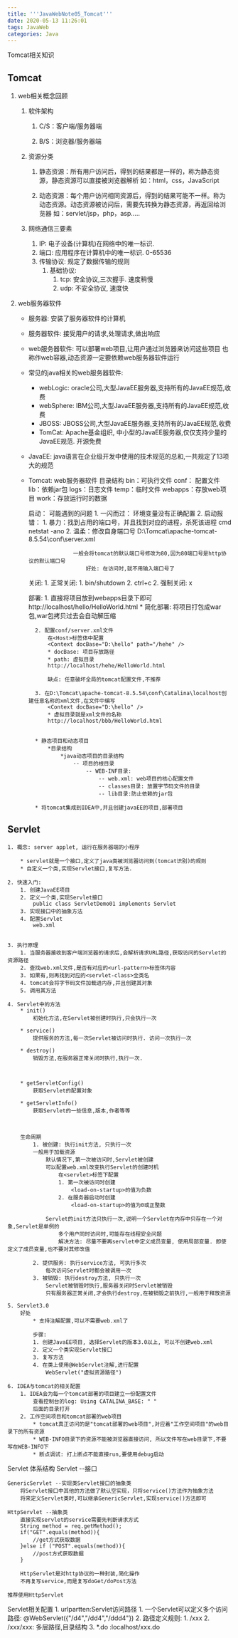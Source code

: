 ```yaml
---
title: '''JavaWebNote05_Tomcat'''
date: 2020-05-13 11:26:01
tags: JavaWeb
categories: Java
---
```

Tomcat相关知识
<!--more-->

## Tomcat

1.  web相关概念回顾

	1. 软件架构
		1. C/S：客户端/服务器端
		
		2. B/S：浏览器/服务器端
		
	2. 资源分类
		1. 静态资源：所有用户访问后，得到的结果都是一样的，称为静态资源，静态资源可以直接被浏览器解析
			如：html，css，JavaScript

		2. 动态资源：每个用户访问相同资源后，得到的结果可能不一样。称为动态资源。动态资源被访问后，需要先转换为静态资源，再返回给浏览器
			如：servlet/jsp，php，asp.....
	3. 网络通信三要素
		1. IP: 电子设备(计算机)在网络中的唯一标识. 
		2. 端口: 应用程序在计算机中的唯一标识. 0-65536
		3. 传输协议: 规定了数据传输的规则
			1. 基础协议:
				1. tcp: 安全协议,三次握手. 速度稍慢
				2. udp: 不安全协议, 速度快
				
2. web服务器软件
	* 服务器: 安装了服务器软件的计算机
	* 服务器软件: 接受用户的请求,处理请求,做出响应
	* web服务器软件: 可以部署web项目,让用户通过浏览器来访问这些项目
		也称作web容器,动态资源一定要依赖web服务器软件运行
	* 常见的java相关的web服务器软件:
		* webLogic: oracle公司,大型JavaEE服务器,支持所有的JavaEE规范,收费
		* webSphere: IBM公司,大型JavaEE服务器,支持所有的JavaEE规范,收费
		* JBOSS: JBOSS公司,大型JavaEE服务器,支持所有的JavaEE规范,收费
		* TomCat: Apache基金组织, 中小型的JavaEE服务器,仅仅支持少量的JavaEE规范. 开源免费
		
	
	* JavaEE: java语言在企业级开发中使用的技术规范的总和,一共规定了13项大的规范

	* Tomcat: web服务器软件
		目录结构
			bin：可执行文件
			conf： 配置文件
			lib：依赖jar包
			logs：日志文件
			temp：临时文件
			webapps：存放web项目
			work：存放运行时的数据
			
		启动：
			可能遇到的问题
				1. 一闪而过：
					环境变量没有正确配置
				2. 启动报错：
					1. 暴力：找到占用的端口号，并且找到对应的进程，杀死该进程
						cmd netstat -ano
					2. 温柔：修改自身端口号
						D:\Tomcat\apache-tomcat-8.5.54\conf\server.xml
						
						一般会将tomcat的默认端口号修改为80,因为80端口号是http协议的默认端口号
							好处: 在访问时,就不用输入端口号了
		关闭:
			1. 正常关闭:
				1. bin/shutdown
				2. ctrl+c
			2. 强制关闭:
				x

		部署:
			1. 直接将项目放到webapps目录下即可
				http://localhost/hello/HelloWorld.html
				* 简化部署: 
					将项目打包成war包,war包拷贝过去会自动解压缩
					
			2. 配置conf/server.xml文件
				在<Host>标签体中配置
				<Context docBase="D:\hello" path="/hehe" />
				* docBase: 项目存放路径
				* path: 虚拟目录
				http://localhost/hehe/HelloWorld.html
				
				缺点: 任意破坏全局的tomcat配置文件,不推荐
				
			3. 在D:\Tomcat\apache-tomcat-8.5.54\conf\Catalina\localhost创建任意名称的xml文件,在文件中编写
				<Context docBase="D:\hello" />
				* 虚拟目录就是xml文件的名称
				http://localhost/bbb/HelloWorld.html
			
		
			* 静态项目和动态项目
				*目录结构
					*java动态项目的目录结构
						-- 项目的根目录
							-- WEB-INF目录:
								-- web.xml: web项目的核心配置文件
								-- classes目录: 放置字节码文件的目录
								-- lib目录:防止依赖的jar包
								
			* 将tomcat集成到IDEA中,并且创建javaEE的项目,部署项目
			
			
## Servlet				
	1. 概念: server applet, 运行在服务器端的小程序
	
		* servlet就是一个接口,定义了java类被浏览器访问到(tomcat识别)的规则
		* 自定义一个类,实现Servlet接口,复写方法.
	
	2. 快速入门:
		1. 创建JavaEE项目
		2. 定义一个类,实现Servlet接口
			public class ServletDemo01 implements Servlet
		3. 实现接口中的抽象方法
		4. 配置Servlet
			web.xml
			

	3. 执行原理
		1. 当服务器接收到客户端浏览器的请求后,会解析请求URL路径,获取访问的Servlet的资源路径
		2. 查找web.xml文件,是否有对应的<url-pattern>标签体内容
		3. 如果有,则再找到对应的<servlet-class>全类名
		4. tomcat会将字节码文件加载进内存,并且创建其对象
		5. 调用其方法
		
	4. Servlet中的方法
		* init()
			初始化方法,在Servlet被创建时执行,只会执行一次
			
		* service()
			提供服务的方法,每一次Servlet被访问时执行. 访问一次执行一次

		* destroy()
			销毁方法,在服务器正常关闭时执行,执行一次. 
		

		
		* getServletConfig()
			获取Servlet的配置对象
			
		* getServletInfo()
			获取Servlet的一些信息,版本,作者等等
			


		生命周期
			1. 被创建: 执行init方法, 只执行一次
			一般用于加载资源
				默认情况下,第一次被访问时,Servlet被创建
				可以配置web.xml改变执行Servlet的创建时机
					在<servlet>标签下配置
					1. 第一次被访问时创建
						<load-on-startup>的值为负数
					2. 在服务器启动时创建
						<load-on-startup>的值为0或正整数
				
				Servlet的init方法只执行一次,说明一个Servlet在内存中只存在一个对象,Servlet是单例的
					多个用户同时访问时,可能存在线程安全问题
					解决方法: 尽量不要再servlet中定义成员变量, 使用局部变量. 即使定义了成员变量,也不要对其修改值
						
			2. 提供服务: 执行service方法, 可执行多次
				每次访问Servlet时都会被调用一次
			3. 被销毁: 执行destroy方法, 只执行一次
				Servlet被销毁时执行,服务器关闭时Servlet被销毁
				只有服务器正常关闭,才会执行destroy,在被销毁之前执行,一般用于释放资源

	5. Servlet3.0
		好处
			* 支持注解配置,可以不需要web.xml了
			
			步骤:
			1. 创建JavaEE项目, 选择Servlet的版本3.0以上, 可以不创建web.xml
			2. 定义一个类实现Servlet接口
			3. 复写方法
			4. 在类上使用@WebServlet注解,进行配置
				WebServlet("虚拟资源路径")
	
	6. IDEA与tomcat的相关配置
		1. IDEA会为每一个tomcat部署的项目建立一份配置文件
			查看控制台的log: Using CATALINA_BASE: " "
			后面的目录打开
		2. 工作空间项目和tomcat部署的web项目
			* tomcat真正访问的是"tomcat部署的web项目",对应着"工作空间项目"的web目录下的所有资源
			* WEB-INFO目录下的资源不能被浏览器直接访问, 所以文件写在web目录下,不要写在WEB-INFO下
			* 断点调试: 打上断点不能直接run,要使用debug启动
			



Servlet 体系结构
	Servlet --接口
	
	GenericServlet --实现类Servlet接口的抽象类
		将Servlet接口中其他的方法做了默认空实现，只将service()方法作为抽象方法
		将来定义Servlet类时,可以继承GenericServlet,实现service()方法即可
		
	HttpServlet --抽象类
		直接实现servlet的service需要先判断请求方式
		String method = req.getMethod();
		if("GET".equals(method)){
			//get方式获取数据
		}else if ("POST".equals(method)){
			//post方式获取数据
		}
		
		HttpServlet是对http协议的一种封装,简化操作
		不再复写service,而是复写doGet/doPost方法
		
	推荐使用HttpServlet

Servlet相关配置
	1. urlpartten:Servlet访问路径
		1. 一个Servlet可以定义多个访问路径: @WebServlet({"/d4","/dd4","/ddd4"})
		2. 路径定义规则:
			1. /xxx
			2. /xxx/xxx: 多层路径,目录结构
			3. *.do  :localhost/xxx.do
			
